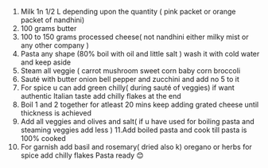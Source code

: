 1. Milk 1n 1/2 L depending upon the quantity ( pink packet or orange packet of nandhini) 
2. 100 grams butter 
3. 100 to 150 grams processed cheese( not nandhini either milky mist or any other company )  
4. Pasta any shape (80% boil with oil and little salt ) wash it with cold water and keep aside 
5. Steam all veggie ( carrot  mushroom sweet corn baby corn broccoli 
6. Sauté with butter onion bell pepper and zucchini and add no 5 to it 
7. For spice u can add green chilly( during sauté of veggies)  if want authentic Italian taste add chilly flakes at the end 
9. Boil 1 and 2 together for atleast 20 mins keep adding grated cheese until thickness is achieved 
10. Add all veggies and olives and salt( if u have used for boiling pasta and steaming veggies add less ) 
11.Add boiled pasta and cook till pasta is 100% cooked 
12. For garnish add basil and rosemary( dried also k) oregano or herbs for spice add chilly flakes 
Pasta ready 😊